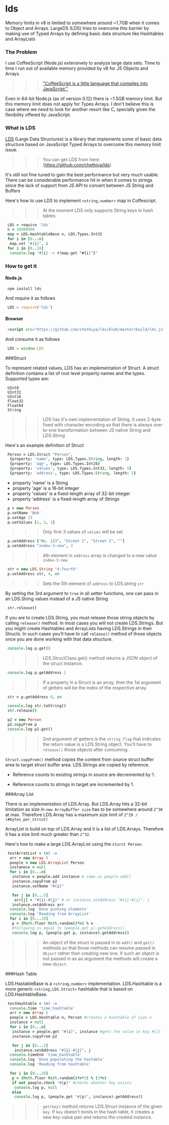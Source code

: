 # lds
Memory limits in v8 is limited to somewhere around ~1.7GB when it comes to Object and Arrays. LargeDS (LDS) tries to overcome this barrier by making use of Typed Arrays by defining basic data structure like Hashtables and ArrayLists

### The Problem

 I use CoffeeScript (Node.js) extensively to analyze large data sets. Time to time I run out of available memory provided by v8 for JS Objects and Arrays.
 >>> ["CoffeeScript is a little language that compiles into JavaScript."](http://coffeescript.org/)

 Even in 64-bit Node.js (as of version 0.12) there is ~1.5GB memory limit. But this memory limit does not apply for Types Arrays. I don't believe this is case where we need to look for another resort like C, specially given the flexibility offered by JavaScript.

### What is LDS

 [LDS](https://github.com/chethiya/lds) (Large Data Structures) is a library that implements some of basic data structure based on JavaScript Typed Arrays to overcome this memory limit issue.
 >>> You can get LDS from here: (https://github.com/chethiya/lds)

 It's still not fine tuned to gain the best performance but very much usable. There can be considerable performance hit in when it comes to strings since the lack of support from JS API to convert between JS String and Buffers

 Here's how to use LDS to implement ``<string,number>`` map in Coffescript.

 >>> At the moment LDS only supports String keys in hash tables

 ```coffeescript
  LDS = require 'lds'
  n = 10000000
  map = LDS.HashtableBase n, LDS.Types.Int32
  for i in [0...n]
   map.set "#{i}", i
  for i in [0..10]
   console.log "#{i} -> #{map.get "#{i}"}"
 ```

### How to get it
 #### Node.js
  ```
   npm install lds
  ```

  And require it as follows

  ```javascript
   LDS = require('lds')
  ```

 #### Browser
  ```html
   <script src="https://github.com/chethiya/lds/blob/master/build/lds.js"></script>
  ```

  And consume it as follows

  ```javascript
   LDS = window.LDS
  ```

###Struct

 To represent related values, LDS has an implementation of Struct. A struct definition contains a list of root level property names and the types. Supported types are:

 ```
  UInt8
  UInt32
  UInt16
  Float32
  Float64
  String
 ```

 >>> LDS has it's own implementation of String. It uses 2-byte fixed with character encoding so that there is always one-to-one transformation between JS native String and LDS.String

 Here's an example definition of Struct

 ```coffeescript
  Person = LDS.Struct "Person",
   {property: 'name', type: LDS.Types.String, length: 1}
   {property: 'age', type: LDS.Types.Int16}
   {property: 'values', type: LDS.Types.Int32, length: 5}
   {property: 'address', type: LDS.Types.String, length: 5}
 ```

 * property 'name' is a String
 * property 'age' is a 16-bit integer
 * property 'values' is a fixed-length array of 32-bit integer
 * property 'address' is a fixed-length array of Strings

 ```coffeescript
  p = new Person
  p.setName 'Bob'
  p.setAge 23
  p.setValues [1, 2, 3]
 ```
 >>> Only first 3 values of ``values`` will be set


 ```coffeescript
  p.setAddress ["No. 123", "Street 1", "Street 2", ""]
  p.setAddress "index-3-new", 3
 ```

 >>> 4th element in ``address`` array is changed to a new value ``index-3-new``

 ```coffeescript
  str = new LDS.String "4-fourth"
  p.setAddress str, 4, on
 ```

 >>> Sets the 5th element of ``address`` to LDS.string ``str``

 By setting the 3rd argument to ``true`` in all setter functions, one can pass in an LDS.String values instead of a JS native String


 ```coffeescript
  str.release()
 ```

 If you are to create LDS.String, you must release those string objects by calling ``release()`` method. In most cases you will not create LDS.Strings. But you might create Hashtables and ArrayLists having LDS.Strings in their Structs. In such cases you'll have to call ``release()`` method of those objects once you are done working with that data structure.


 ```coffeescript
  console.log p.get()
 ```

 >>> LDS.StructClass.get() method returns a JSON object of the struct instance.

 ```coffeescript
  console.log p.getAddress 2
 ```

 >>> If a property in a Struct is an array, then the 1st argument of getters will be  the index of the respective array.

 ```coffeescript
  str = p.getAddress 0, on

  console.log str.toString()
  str.release()

  p2 = new Person
  p2.copyFrom p
  console.log p2.get()
 ```

 >>> 2nd argument of getters is the ```string_flag``` that indicates the return value is a LDS.String object. You'll have to ``release()`` those objects after consuming.

 ``Struct.copyFrom()`` method copies the content from source struct buffer area to target struct buffer area. LDS.Strings are copied by reference.

  * Reference counts to existing strings in source are decremented by 1.

  * Reference counts to strings in target are incremented by 1.


###Array List

 There is an implementation of LDS.Array. But LDS.Array hits a 32-bit limitation as size in ``new ArrayBuffer size`` has to be somewhere around ``2^30`` at max. Therefore LDS.Array has a maximum size limit of ``2^29 / (#bytes_per_strcut)``

 ArrayList is build on top of LDS.Array and it is a list of LDS.Arrays. Therefore it has a size limit much greater than ``2^32``.

 Here's hoe to make a large LDS.ArrayList using the ``sturct Person``.

 ```coffeescript
  testArratList = (n) ->
   arr = new Array 5
   people = new LDS.ArrayList Person
   instanece = null
   for i in [0...n]
    instance = people.add instance # same as people.add()
    instance.copyFrom p2
    instance.setName "#{i}"

    for j in [0...5]
     arr[j] = "#{i}-#{j}" # or instance.setAddress "#{i}-#{j}", j
    instance.setAddress arr
   console.log 'Done pushing elements'
   console.log 'Reading from ArrayList'
   for i in [0...10]
    p = (Math.floor Math.random()*n) % n
    #following is equal to (people.get p).getAddress()
    console.log p, (people.get p, instance).getAddress()
 ```
 >>> An object of the struct is passed in to ``add()`` and ``get()`` methods so that those methods can resume passed in ``Object`` rather than creating new one. If such an object is not passed in as an argument the methods will create a new ``Object``.

###Hash Table

LDS.HastableBase is a ``<string,number>`` implementation. LDS.Hashtable is a more generic ``<string,LDS.Struct>`` hashtable that is based on LDS.HashtableBase.

```coffeescript
 testHashtable = (n) ->
  console.time 'time_hashtable'
  arr = new Array 5
  people = LDS.Hashtable n, Person #creates a hashtable of size n
  instance = null
  for i in [0...n]
   instance = people.get "#{i}", instance #gets the value in key #{i}
   instance.copyFrom p2

   for j in [0...5]
    instance.setAddress "#{i}-#{j}", j
  console.timeEnd 'time_hashtable'
  console.log 'Done populating the hastable'
  console.log 'Reading from hashtable'

  for i in [0...20]
   p = (Math.floor Math.random()*n*2) % (2*n)
   if not people.check "#{p}" #checks whether key exists
    console.log p, null
   else
    console.log p, (people.get "#{p}", instance).getAddress()
```

>>> ``get(key)`` method returns LDS.Struct instance of the given ``key``. If ``key`` doesn't exists in the hash table, it creates a new key-value pair and returns the created instance.

